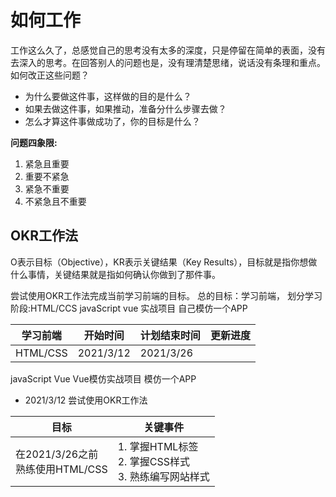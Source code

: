 # 如何工作
工作这么久了，总感觉自己的思考没有太多的深度，只是停留在简单的表面，没有去深入的思考。在回答别人的问题也是，没有理清楚思绪，说话没有条理和重点。如何改正这些问题？

* 为什么要做这件事，这样做的目的是什么？
* 如果去做这件事，如果推动，准备分什么步骤去做？
* 怎么才算这件事做成功了，你的目标是什么？

**问题四象限:**
1. 紧急且重要
2. 重要不紧急
3. 紧急不重要
4. 不紧急且不重要
 
## OKR工作法
O表示目标（Objective），KR表示关键结果（Key Results），目标就是指你想做什么事情，关键结果就是指如何确认你做到了那件事。

尝试使用OKR工作法完成当前学习前端的目标。
总的目标：学习前端，
划分学习阶段:HTML/CCS  javaScript   vue  实战项目  自己模仿一个APP

学习前端 | 开始时间 | 计划结束时间 | 更新进度
------- | ------- | ------- | -------
HTML/CSS | 2021/3/12 | 2021/3/26
javaScript
Vue
Vue模仿实战项目
模仿一个APP

* 2021/3/12 尝试使用OKR工作法

目标 | 关键事件 | 
------- | ------- 
在2021/3/26之前<br>熟练使用HTML/CSS | 1. 掌握HTML标签<br>2. 掌握CSS样式<br>3. 熟练编写网站样式
